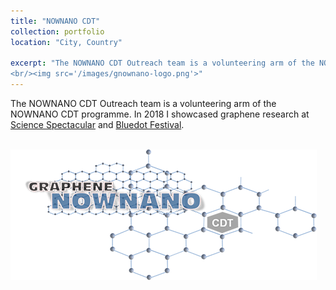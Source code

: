 ```yaml
---
title: "NOWNANO CDT"
collection: portfolio
location: "City, Country"

excerpt: "The NOWNANO CDT Outreach team is a volunteering arm of the NOWNANO CDT programme. In 2018 I showcased graphene research at [Science Spectacular](http://www.engagement.manchester.ac.uk/highlights/manchester_science_festival/science_spectacular/) and [Bluedot Festival](https://www.discoverthebluedot.com/).
<br/><img src='/images/gnownano-logo.png'>"
---
```



The NOWNANO CDT Outreach team is a volunteering arm of the NOWNANO CDT programme. In 2018 I showcased graphene research at [Science Spectacular](http://www.engagement.manchester.ac.uk/highlights/manchester_science_festival/science_spectacular/) and [Bluedot Festival](https://www.discoverthebluedot.com/).


<br/><img src='/images/gnownano-logo.png'>
